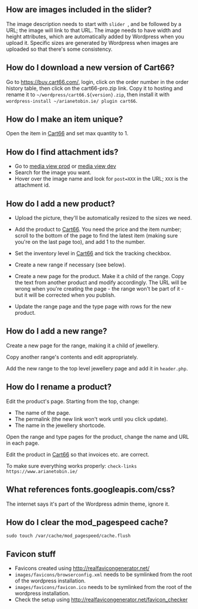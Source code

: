 ## How are images included in the slider?

The image description needs to start with `slider `, and be followed by a URL;
the image will link to that URL.  The image needs to have width and height
attributes, which are automatically added by Wordpress when you upload it.
Specific sizes are generated by Wordpress when images are uploaded so that
there's some consistency.

## How do I download a new version of Cart66?

Go to https://buy.cart66.com/, login, click on the order number in the order
history table, then click on the cart66-pro.zip link.  Copy it to hosting and
rename it to `~/wordpress/cart66.${version}.zip`, then install it with
`wordpress-install ~/arianetobin.ie/ plugin cart66`.

## How do I make an item unique?

Open the item in
[Cart66](https://www.arianetobin.ie/wp-admin/admin.php?page=cart66-products) and
set max quantity to 1.

## How do I find attachment ids?

*   Go to [media view
    prod](https://www.arianetobin.ie/wp-admin/upload.php?mode=list) or [media
    view dev](https://dev.arianetobin.ie/wp-admin/upload.php?mode=list)
*   Search for the image you want.
*   Hover over the image name and look for `post=XXX` in the URL; `XXX` is the
    attachment id.

## How do I add a new product?

*   Upload the picture, they'll be automatically resized to the sizes we need.

*   Add the product to
    [Cart66](https://www.arianetobin.ie/wp-admin/admin.php?page=cart66-products).
    You need the price and the item number; scroll to the bottom of the page to
    find the latest item (making sure you're on the last page too), and add 1 to
    the number.

*   Set the inventory level in
    [Cart66](https://www.arianetobin.ie/wp-admin/admin.php?page=cart66-inventory)
    and tick the tracking checkbox.

*   Create a new range if necessary (see below).

*   Create a new page for the product.  Make it a child of the range.  Copy the
    text from another product and modify accordingly.  The URL will be wrong
    when you're creating the page - the range won't be part of it - but it will
    be corrected when you publish.

*    Update the range page and the type page with rows for the new product.

## How do I add a new range?

Create a new page for the range, making it a child of jewellery.

Copy another range's contents and edit appropriately.

Add the new range to the top level jewellery page and add it in `header.php`.

## How do I rename a product?

Edit the product's page.  Starting from the top, change:
*   The name of the page.
*   The permalink (the new link won't work until you click update).
*   The name in the jewellery shortcode.

Open the range and type pages for the product, change the name and URL in each
page.

Edit the product in
[Cart66](https://www.arianetobin.ie/wp-admin/admin.php?page=cart66-products) so
that invoices etc. are correct.

To make sure everything works properly:
`check-links https://www.arianetobin.ie/`

## What references fonts.googleapis.com/css?

The internet says it's part of the Wordpress admin theme, ignore it.

## How do I clear the mod_pagespeed cache?

`sudo touch /var/cache/mod_pagespeed/cache.flush`

## Favicon stuff

*   Favicons created using http://realfavicongenerator.net/
*   `images/favicons/browserconfig.xml` needs to be symlinked from the root of
    the wordpress installation.
*   `images/favicons/favicon.ico` needs to be symlinked from the root of the
    wordpress installation.
*   Check the setup using http://realfavicongenerator.net/favicon_checker
